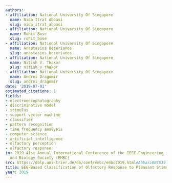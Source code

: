 ```yaml
---
authors:
- affiliation: National University Of Singapore
  name: Nida Itrat Abbasi
  slug: nida_itrat_abbasi
- affiliation: National University Of Singapore
  name: Rohit Bose
  slug: rohit_bose
- affiliation: National University Of Singapore
  name: Anastasios Bezerianos
  slug: anastasios_bezerianos
- affiliation: National University Of Singapore
  name: Nitish V. Thakor
  slug: nitish_v_thakor
- affiliation: National University Of Singapore
  name: Andrei Dragomir
  slug: andrei_dragomir
date: '2019-07-01'
estimated_citations: 1
fields:
- electroencephalography
- discriminative model
- stimulus
- support vector machine
- classifier
- pattern recognition
- time frequency analysis
- computer science
- artificial intelligence
- olfactory perception
- olfactory response
in: 2019 41st Annual International Conference of the IEEE Engineering in Medicine
  and Biology Society (EMBC)
src: https://dblp.uni-trier.de/db/conf/embc/embc2019.html#AbbasiBBTD19
title: EEG-Based Classification of Olfactory Response to Pleasant Stimuli
year: 2019
---
```

